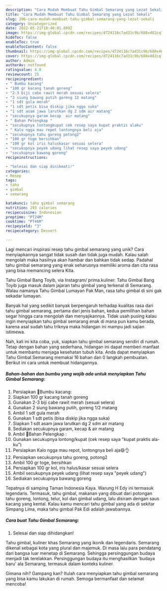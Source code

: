 ```yaml
---
description: "Cara Mudah Membuat Tahu Gimbal Semarang yang Lezat Sekali"
title: "Cara Mudah Membuat Tahu Gimbal Semarang yang Lezat Sekali"
slug: 206-cara-mudah-membuat-tahu-gimbal-semarang-yang-lezat-sekali
category: Uncategorized
date: 2022-05-21T18:40:01.899Z
image: https://img-global.cpcdn.com/recipes/d724116c7ad31c9b/680x482cq70/tahu-gimbal-semarang-foto-resep-utama.jpg
hideToc: false
enableToc: true
enableTocContent: false
thumbnail: https://img-global.cpcdn.com/recipes/d724116c7ad31c9b/680x482cq70/tahu-gimbal-semarang-foto-resep-utama.jpg
cover: https://img-global.cpcdn.com/recipes/d724116c7ad31c9b/680x482cq70/tahu-gimbal-semarang-foto-resep-utama.jpg
author: Admin
authorAv: notfound
ratingvalue: 4.8
reviewcount: 25
recipeingredient:
- " Bumbu kacang"
- "100 gr kacang tanah goreng"
- "2-3 biji cabe rawit merah sesuai selera"
- "2 siung bawang putih goreng 12 matang"
- "1 sdt gula merah"
- "1 sdt petis bisa diskip jika ngga suka"
- "1 sdt asam jawa larutkan dg 2 sdm air matang"
- "secukupnya garam kecap  air matang"
- " Bahan Pelengkap "
- "secukupnya lontongkupat cek resep saya kupat praktis alaku"
- " Kalo ngga mau repot lontongnya beli aja"
- "secukupnya tahu goreng potong2"
- "100 gr toge bersihkan"
- "100 gr kol iris haluskasar sesuai selera"
- "secukupnya peyek udang lihat resep saya peyek udang"
- "secukupnya bawang goreng"
recipeinstructions:

- "Selesai dan siap dinikmati!"
categories:
- Resep
tags:
- tahu
- gimbal
- semarang

katakunci: tahu gimbal semarang 
nutrition: 293 calories
recipecuisine: Indonesian
preptime: "PT24M"
cooktime: "PT46M"
recipeyield: "3"
recipecategory: Dessert

---
```





Lagi mencari inspirasi resep tahu gimbal semarang yang unik? Cara menyiapkannya sangat tidak susah dan tidak juga mudah. Kalau salah mengolah maka hasilnya akan hambar dan bahkan tidak sedap. Padahal tahu gimbal semarang yang enak seharusnya memiliki aroma dan cita rasa yang bisa memancing selera Kita.





Tahu Gimbal Bang Toyib, via Instagram/ prima.kuliner. Tahu Gimbal Bang Toyib juga masuk dalam jajaran tahu gimbal yang terkenal di Semarang. Walau namanya Tahu Gimbal Lumayan Pak Man, rasa tahu gimbal di sini gak sekadar lumayan.

Banyak hal yang sedikit banyak berpengaruh terhadap kualitas rasa dari tahu gimbal semarang, pertama dari jenis bahan, kedua pemilihan bahan segar hingga cara mengolah dan menyajikannya. Tidak usah pusing kalau ingin menyiapkan tahu gimbal semarang enak di mana pun kamu berada, karena asal sudah tahu triknya maka hidangan ini mampu jadi sajian istimewa.






Nah, kali ini kita coba, yuk, siapkan tahu gimbal semarang sendiri di rumah. Tetap dengan bahan yang sederhana, hidangan ini dapat memberi manfaat untuk membantu menjaga kesehatan tubuh kita. Anda dapat menyiapkan Tahu Gimbal Semarang memakai 16 bahan dan 0 langkah pembuatan. Berikut ini cara untuk membuat hidangannya.

<!--inarticleads1-->

##### Bahan-bahan dan bumbu yang wajib ada untuk menyiapkan Tahu Gimbal Semarang:

1. Persiapkan  🌾Bumbu kacang:
1. Siapkan 100 gr kacang tanah goreng
1. Gunakan 2-3 biji cabe rawit merah (sesuai selera)
1. Gunakan 2 siung bawang putih, goreng 1/2 matang
1. Ambil 1 sdt gula merah
1. Gunakan 1 sdt petis (bisa diskip jika ngga suka)
1. Siapkan 1 sdt asam jawa larutkan dg 2 sdm air matang
1. Sediakan secukupnya garam, kecap &amp; air matang
1. Ambil  🌾Bahan Pelengkap :
1. Gunakan secukupnya lontong/kupat (cek resep saya &#34;kupat praktis ala-ku&#34;)
1. Persiapkan  Kalo ngga mau repot, lontongnya beli aja😄👌
1. Persiapkan secukupnya tahu goreng, potong2
1. Ambil 100 gr toge, bersihkan
1. Persiapkan 100 gr kol, iris halus/kasar sesuai selera
1. Ambil secukupnya peyek udang (lihat resep saya &#34;peyek udang&#34;)
1. Sediakan secukupnya bawang goreng


Tepatnya di samping Taman Indonesia Kaya. Warung H Edy ini termasuk legendaris. Termasuk, tahu gimbal, makanan yang dibuat dari potongan tahu goreng, lontong, telur, kol dan gimbal udang, lalu disiram dengan saus kacang yang kental. Kalau kamu mencari tahu gimbal yang ada di sekitar Simpang Lima, maka tahu gimbal Pak Edi adalah jawabannya. 

<!--inarticleads2-->

##### Cara buat Tahu Gimbal Semarang:


1. Selesai dan siap dihidangkan!

Tahu gimbal, kuliner khas Semarang yang ikonik dan legendaris. Semarang dikenal sebagai kota yang plural dan majemuk. Di masa lalu para pendatang dari bangsa luar menetap di Semarang. Sehingga persinggungan budaya menjadi tak terelakkan. Persinggungan budaya itu menghasilkan &#39;budaya baru&#39; ala Semarang, termasuk dalam konteks kuliner. 

Gimana nih? Gampang kan? Itulah cara menyiapkan tahu gimbal semarang yang bisa kamu lakukan di rumah. Semoga bermanfaat dan selamat mencoba!
